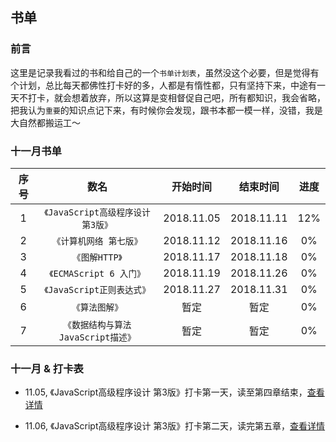 ## 书单

### 前言
这里是记录我看过的书和给自己的一个`书单计划表`，虽然没这个必要，但是觉得有个计划，总比每天都佛性打卡好的多，人都是有惰性都，只有坚持下来，中途有一天不打卡，就会想着放弃，所以这算是变相督促自己吧，所有都知识，我会省略，把我认为`重要`的知识点记下来，有时候你会发现，跟书本都一模一样，没错，我是大自然都搬运工～

### 十一月书单

| 序号 | 数名 | 开始时间 | 结束时间 | 进度 |
| :------: | :------: | :------: | :------: | :------: | 
| 1 | `《JavaScript高级程序设计 第3版》` |  2018.11.05 | 2018.11.11 | 12% |
| 2 | `《计算机网络 第七版》` |  2018.11.12 | 2018.11.16 | 0% |
| 3 | `《图解HTTP》` |  2018.11.17 | 2018.11.18 | 0% |
| 4 | `《ECMAScript 6 入门》` |  2018.11.19 | 2018.11.26 | 0% |
| 5 | `《JavaScript正则表达式》` |  2018.11.27 | 2018.11.31 | 0% |
| 6 | `《算法图解》` | 暂定 | 暂定 | 0% |
| 7 | `《数据结构与算法 JavaScript描述》` |  暂定 | 暂定 | 0% |

### 十一月 & 打卡表
- 11.05, 《JavaScript高级程序设计 第3版》打卡第一天，读至第四章结束，[查看详情](https://github.com/PDKSophia/read-booklist/blob/master/JavaScript%E9%AB%98%E7%BA%A7%E7%BC%96%E7%A8%8B%E8%AE%BE%E8%AE%A1/play-card-1.md)

- 11.06, 《JavaScript高级程序设计 第3版》打卡第二天，读完第五章，[查看详情](https://github.com/PDKSophia/read-booklist/blob/master/JavaScript%E9%AB%98%E7%BA%A7%E7%BC%96%E7%A8%8B%E8%AE%BE%E8%AE%A1/play-card-2.md)
